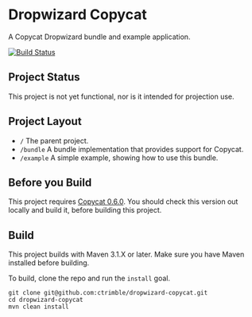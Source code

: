 # Dropwizard Copycat

A Copycat Dropwizard bundle and example application.

[![Build Status](https://secure.travis-ci.org/ctrimble/dropwizard-copycat.png?branch=develop)](https://travis-ci.org/ctrimble/dropwizard-copycat)

## Project Status

This project is not yet functional, nor is it intended for projection use.

## Project Layout

- `/` The parent project.
- `/bundle` A bundle implementation that provides support for Copycat.
- `/example` A simple example, showing how to use this bundle.

## Before you Build

This project requires [Copycat 0.6.0](https://github.com/kuujo/copycat).  You should check this version out locally and build it, before building this project.

## Build

This project builds with Maven 3.1.X or later.  Make sure you have Maven installed before building.

To build, clone the repo and run the `install` goal.

```
git clone git@github.com:ctrimble/dropwizard-copycat.git
cd dropwizard-copycat
mvn clean install
```

